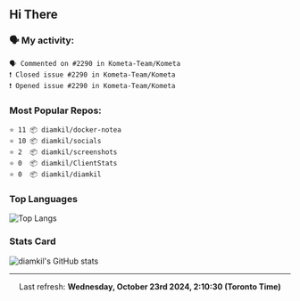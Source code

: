 ## Hi There

### 🗣 My activity:

```
🗣 Commented on #2290 in Kometa-Team/Kometa
❗️ Closed issue #2290 in Kometa-Team/Kometa
❗️ Opened issue #2290 in Kometa-Team/Kometa
```

### Most Popular Repos:

```
⭐️ 11 📦 diamkil/docker-notea
⭐️ 10 📦 diamkil/socials
⭐️ 2  📦 diamkil/screenshots
⭐️ 0  📦 diamkil/ClientStats
⭐️ 0  📦 diamkil/diamkil
```

### Top Languages

![Top Langs](https://github-readme-stats.vercel.app/api/top-langs/?username=diamkil&layout=compact&langs_count=10)

### Stats Card

![diamkil's GitHub stats](https://github-readme-stats.vercel.app/api?username=diamkil&count_private=true&show_icons=true)

---

<p align="center">
  Last refresh: 
  <b>Wednesday, October 23rd 2024, 2:10:30 (Toronto Time)</b>
</p>
